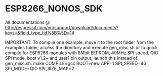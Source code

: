 # ESP8266_NONOS_SDK

All documentations @ http://espressif.com/en/support/download/documents?keys=&field_type_tid%5B%5D=14

IMPORTANT: To compile one example, move it to the root folder from the examples folder, access the directory and execute gen_misc.sh or to quick compile
for ESP8266 modules with 8Mbit EEPROM, 40MHz SPI speed, QIO SPI mode, boot v1.2+ and user1.bin output, launch this instead of gen_misc.sh:
make COMPILE=gcc BOOT=new APP=1 SPI_SPEED=40 SPI_MODE=QIO SPI_SIZE_MAP=2

